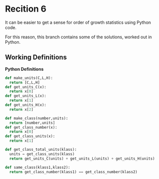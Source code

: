Recition 6
========== 

It can be easier to get a sense for order of growth statistics using Python code. 

For this reason, this branch contains some of the solutions, worked out in Python. 

Working Definitions
------------------- 

**Python Definitions**

```python
def make_units(C,L,H):
  return [C,L,H]
def get_units_C(x):
  return x[0]
def get_units_L(x):
  return x[1]
def get_units_H(x):
  return x[2]

def make_class(number,units):
  return [number,units]
def get_class_number(x):
  return x[0]
def get_class_units(x):
  return x[1]

def get_class_total_units(klass):
  units = get_class_units(klass)
  return get_units_C(units) + get_units_L(units) + get_units_H(units)

def same_class(klass1,klass2):
  return get_class_number(klass1) == get_class_number(klass2)
```
